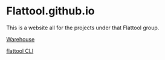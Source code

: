# Flattool.github.io

This is a website all for the projects under that Flattool group.


[Warehouse](https://github.com/flattool/warehouse)

[flattool CLI](https://github.com/flattool/flattool-cli)
